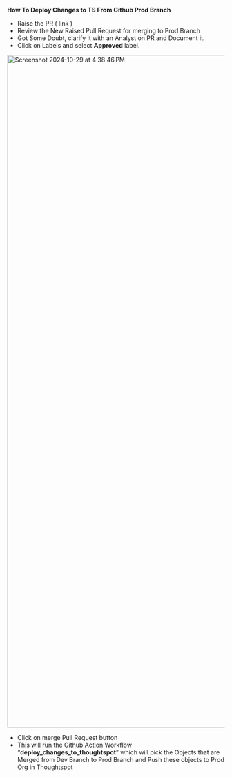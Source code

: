 **How To Deploy Changes to TS From Github Prod Branch** 

* Raise the PR ( link )  
* Review the New Raised Pull Request for merging to Prod Branch  
* Got Some Doubt, clarify it with an Analyst on PR and Document it.  
* Click on Labels and select **Approved** label.  
<img width="1555" alt="Screenshot 2024-10-29 at 4 38 46 PM" src="https://github.com/user-attachments/assets/fc8f94fb-ef7a-4db8-b9c1-8c0161e2bc3f">

* Click on merge Pull Request button   
* This will run the Github Action Workflow “**deploy\_changes\_to\_thoughtspot**” which will pick the Objects that are Merged from Dev Branch to Prod Branch and Push these objects to Prod Org in Thoughtspot
